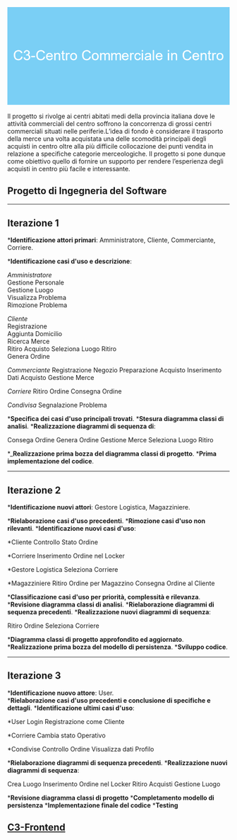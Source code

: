 ![C3](C3-Centro_Commerciale_in_Centro.png)

Il progetto si rivolge ai centri abitati medi della provincia italiana dove le attività commerciali del centro soffrono la concorrenza di grossi centri commerciali situati nelle periferie.L’idea di fondo è considerare il trasporto della merce una volta acquistata una delle scomodità principali degli acquisti in centro oltre alla più difficile collocazione dei punti vendita in relazione a specifiche categorie merceologiche.
Il progetto si pone dunque come obiettivo quello di fornire un supporto per rendere l’esperienza degli acquisti in centro più facile e interessante.

## Progetto di Ingegneria del Software

---

## Iterazione 1

*__Identificazione attori primari__: Amministratore, Cliente, Commerciante, Corriere.

*__Identificazione casi d'uso e descrizione__:

  *Amministratore*  
    Gestione Personale  
    Gestione Luogo  
    Visualizza Problema  
    Rimozione Problema

  *Cliente*  
    Registrazione  
    Aggiunta Domicilio  
    Ricerca Merce  
    Ritiro Acquisto
    Seleziona Luogo Ritiro  
    Genera Ordine  

  *Commerciante*
    Registrazione Negozio
    Preparazione Acquisto
    Inserimento Dati Acquisto
    Gestione Merce 

  *Corriere*
    Ritiro Ordine
    Consegna Ordine

  *Condivisa*
    Segnalazione Problema

*__Specifica dei casi d'uso principali trovati__.
*__Stesura diagramma classi di analisi__.
*__Realizzazione diagrammi di sequenza di__:

   Consega Ordine
   Genera Ordine
   Gestione Merce
   Seleziona Luogo Ritiro

*___Realizzazione prima bozza del diagramma classi di progetto__.
*__Prima implementazione del codice__.

---

## Iterazione 2 

*__Identificazione nuovi attori__: Gestore Logistica, Magazziniere.

*__Rielaborazione casi d'uso precedenti__.
*__Rimozione casi d'uso non rilevanti__.
*__Identificazione nuovi casi d'uso__:

  *Cliente
    Controllo Stato Ordine

  *Corriere
    Inserimento Ordine nel Locker

  *Gestore Logistica
    Seleziona Corriere

  *Magazziniere
    Ritiro Ordine per Magazzino
    Consegna Ordine al Cliente

*__Classificazione casi d'uso per priorità, complessità e rilevanza__.
*__Revisione diagramma classi di analisi__.
*__Rielaborazione diagrammi di sequenza precedenti__.
*__Realizzazione nuovi diagrammi di sequenza__:

   Ritiro Ordine
   Seleziona Corriere

*__Diagramma classi di progetto approfondito ed aggiornato__.
*__Realizzazione prima bozza del modello di persistenza__.
*__Sviluppo codice__.

---

## Iterazione 3

*__Identificazione nuovo attore__: User.  
*__Rielaborazione casi d'uso precedenti e conclusione di specifiche e dettagli__.
*__Identificazione ultimi casi d'uso__:

  *User
    Login
    Registrazione come Cliente

  *Corriere
    Cambia stato Operativo

  *Condivise
    Controllo Ordine
    Visualizza dati Profilo

*__Rielaborazione diagrammi di sequenza precedenti__.
*__Realizzazione nuovi diagrammi di sequenza__:

   Crea Luogo
   Inserimento Ordine nel Locker
   Ritiro Acquisti
   Gestione Luogo

*__Revisione diagramma classi di progetto__
*__Completamento modello di persistenza__
*__Implementazione finale del codice__
*__Testing__

[C3-Frontend](https://github.com/nicolas-cotichini/C3-PWA)
---
